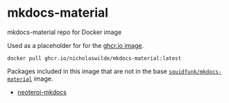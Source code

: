 # mkdocs-material
mkdocs-material repo for Docker image

Used as a placeholder for for the [ghcr.io image][1].

``` shell
docker pull ghcr.io/nicholaswilde/mkdocs-material:latest
```

Packages included in this image that are not in the base [`squidfunk/mkdocs-material`][3] image.

 - [neoteroi-mkdocs][2]

[1]: https://github.com/nicholaswilde/mkdocs-material/pkgs/container/mkdocs-material
[2]: https://pypi.org/project/neoteroi-mkdocs/ 
[3]: https://hub.docker.com/r/squidfunk/mkdocs-material
